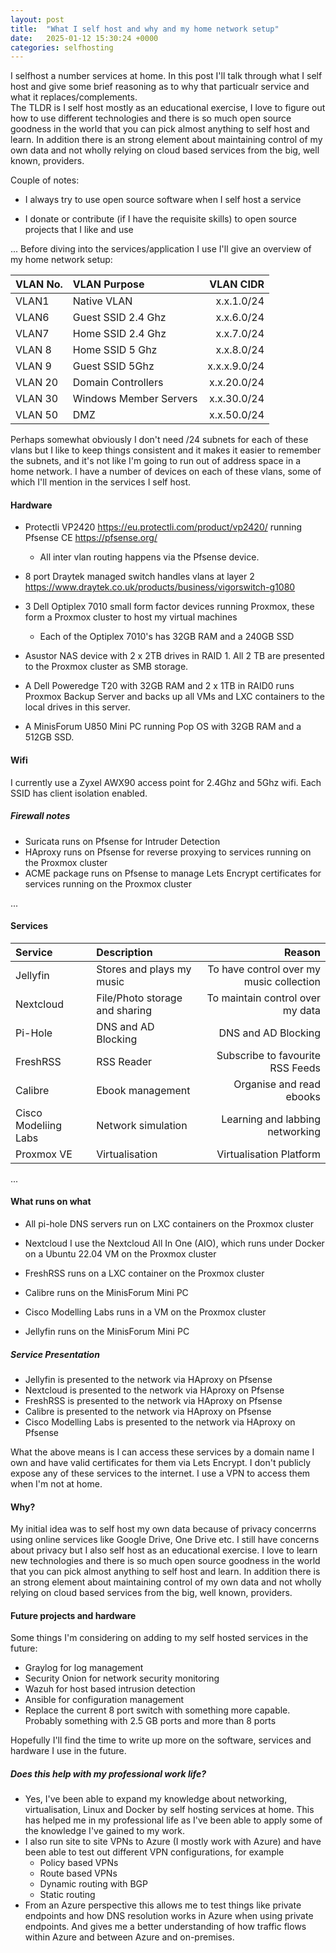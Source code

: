 ```yaml
---
layout: post
title:  "What I self host and why and my home network setup"
date:   2025-01-12 15:30:24 +0000
categories: selfhosting
---
```


I selfhost a number services at home.  In this post I'll talk through what I self host and give some brief reasoning as to why that particualr service and what it replaces/complements.  
The TLDR is I self host mostly as an educational exercise, I love to figure out how to use different technologies and there is so much open source goodness in the world that you can pick almost anything to self host and learn.  In addition there is an strong element about maintaining control of my own data and not wholly relying on cloud based services from the big, well known, providers.

Couple of notes:

- I always try to use open source software when I self host a service
  
- I donate or contribute (if I have the requisite skills) to open source projects that I like and use

...
Before diving into the services/application I use I'll give an overview of my home network setup:

| VLAN No. | VLAN Purpose | VLAN CIDR |
|:---------|:-------------|----------:|
| VLAN1    | Native VLAN  | x.x.1.0/24 |
| VLAN6    | Guest SSID 2.4 Ghz | x.x.6.0/24 |
| VLAN7    | Home SSID 2.4 Ghz | x.x.7.0/24  |
| VLAN 8   | Home SSID 5 Ghz   | x.x.8.0/24  |
| VLAN 9   | Guest SSID 5Ghz   | x.x.x.9.0/24|
| VLAN 20  | Domain Controllers| x.x.20.0/24 |
| VLAN 30  | Windows Member Servers | x.x.30.0/24 |
| VLAN 50  | DMZ               | x.x.50.0/24 |

Perhaps somewhat obviously I don't need /24 subnets for each of these vlans but I like to keep things consistent and it makes it easier to remember the subnets, and it's not like I'm going to run out of address space in a home network.  I have a number of devices on each of these vlans, some of which I'll mention in the services I self host.

#### Hardware

- Protectli VP2420 <https://eu.protectli.com/product/vp2420/> running Pfsense CE <https://pfsense.org/>
  - All inter vlan routing happens via the Pfsense device.

- 8 port Draytek managed switch handles vlans at layer 2 <https://www.draytek.co.uk/products/business/vigorswitch-g1080>
- 3 Dell Optiplex 7010 small form factor devices running Proxmox, these form a Proxmox cluster to host my virtual machines
  - Each of the Optiplex 7010's has 32GB RAM and a 240GB SSD
- Asustor NAS device with 2 x 2TB drives in RAID 1.  All 2 TB are presented to the Proxmox cluster as SMB storage.  
- A Dell Poweredge T20 with 32GB RAM and 2 x 1TB in RAID0 runs Proxmox Backup Server and backs up all VMs and LXC containers to the local drives in this server.
- A MinisForum U850 Mini PC running Pop OS with 32GB RAM and a 512GB SSD.  


#### Wifi

I currently use a Zyxel AWX90 access point for 2.4Ghz and 5Ghz wifi.  Each SSID has client isolation enabled.

##### Firewall notes

- Suricata runs on Pfsense for Intruder Detection
- HAproxy runs on Pfsense for reverse proxying to services running on the Proxmox cluster
- ACME package runs on Pfsense to manage Lets Encrypt certificates for services running on the Proxmox cluster

...

#### Services


| Service       | Description               | Reason                             |
|:--------------|:--------------------------|-----------------------------------:|
| Jellyfin      | Stores and plays my music | To have control over my music collection |
| Nextcloud     | File/Photo storage and sharing  | To maintain control over my data   |
| Pi-Hole       | DNS and AD Blocking       | DNS and AD Blocking                |
| FreshRSS      | RSS Reader                | Subscribe to favourite RSS Feeds   |
| Calibre       | Ebook management          | Organise and read ebooks           |
| Cisco Modeliing Labs | Network simulation | Learning and labbing networking     |
| Proxmox VE     | Virtualisation           | Virtualisation Platform            |

...

#### What runs on what

- All pi-hole DNS servers run on LXC containers on the Proxmox cluster

- Nextcloud I use the Nextcloud All In One (AIO), which runs under Docker on a Ubuntu 22.04 VM on the Proxmox cluster

- FreshRSS runs on a LXC container on the Proxmox cluster

- Calibre runs on the MinisForum Mini PC

- Cisco Modelling Labs runs in a VM on the Proxmox cluster

- Jellyfin runs on the MinisForum Mini PC

##### Service Presentation

- Jellyfin is presented to the network via HAproxy on Pfsense
- Nextcloud is presented to the network via HAproxy on Pfsense
- FreshRSS is presented to the network via HAproxy on Pfsense
- Calibre is presented to the network via HAproxy on Pfsense
- Cisco Modelling Labs is presented to the network via HAproxy on Pfsense

What the above means is I can access these services by a domain name I own and have valid certificates for them via Lets Encrypt.
I don't publicly expose any of these services to the internet.  I use a VPN to access them when I'm not at home.

#### Why?

My initial idea was to self host my own data because of privacy concerrns using online services like Google Drive, One Drive etc.
I still have concerns about privacy but I also self host as an educational exercise.  I love to learn new technologies and there is so much open source goodness in the world that you can pick almost anything to self host and learn.  In addition there is an strong element about maintaining control of my own data and not wholly relying on cloud based services from the big, well known, providers.

#### Future projects and hardware

Some things I'm considering on adding to my self hosted services in the future:

- Graylog for log management
- Security Onion for network security monitoring
- Wazuh for host based intrusion detection
- Ansible for configuration management
- Replace the current 8 port switch with something more capable.  Probably something with 2.5 GB ports and more than 8 ports

Hopefully I'll find the time to write up more on the software, services and hardware I use in the future.

##### Does this help with my professional work life?

- Yes, I've been able to expand my knowledge about networking, virtualisation, Linux and Docker by self hosting services at home.  This has helped me in my professional life as I've been able to apply some of the knowledge I've gained to my work.
- I also run site to site VPNs to Azure (I mostly work with Azure) and have been able to test out different VPN configurations, for example
  - Policy based VPNs
  - Route based VPNs
  - Dynamic routing with BGP
  - Static routing
- From an Azure perspective this allows me to test things like private endpoints and how DNS resolution works in Azure when using private endpoints. And gives me a better understanding of how traffic flows within Azure and between Azure and on-premises.
